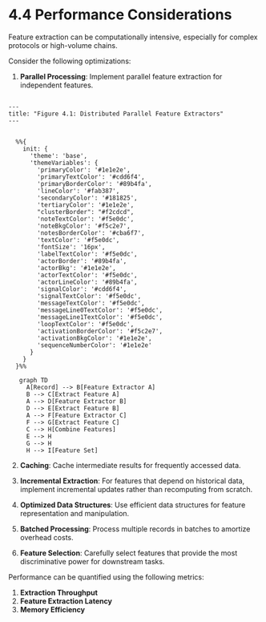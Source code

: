 # 4.4 Performance Considerations

Feature extraction can be computationally intensive,
especially for complex protocols or high-volume chains.

Consider the following optimizations:

1. **Parallel Processing**: Implement parallel feature extraction for independent features.


```mermaid

---
title: "Figure 4.1: Distributed Parallel Feature Extractors"
---


  %%{
    init: {
      'theme': 'base',
      'themeVariables': {
        'primaryColor': '#1e1e2e',
        'primaryTextColor': '#cdd6f4',
        'primaryBorderColor': '#89b4fa',
        'lineColor': '#fab387',
        'secondaryColor': '#181825',
        'tertiaryColor': '#1e1e2e',
        "clusterBorder": "#f2cdcd",
        'noteTextColor': '#f5e0dc',
        'noteBkgColor': '#f5c2e7',
        'notesBorderColor': '#cba6f7',
        'textColor': '#f5e0dc',
        'fontSize': '16px',
        'labelTextColor': '#f5e0dc',
        'actorBorder': '#89b4fa',
        'actorBkg': '#1e1e2e',
        'actorTextColor': '#f5e0dc',
        'actorLineColor': '#89b4fa',
        'signalColor': '#cdd6f4',
        'signalTextColor': '#f5e0dc',
        'messageTextColor': '#f5e0dc',
        'messageLine0TextColor': '#f5e0dc',
        'messageLine1TextColor': '#f5e0dc',
        'loopTextColor': '#f5e0dc',
        'activationBorderColor': '#f5c2e7',
        'activationBkgColor': '#1e1e2e',
        'sequenceNumberColor': '#1e1e2e'
      }
    }
  }%%

   graph TD
     A[Record] --> B[Feature Extractor A]
     B --> C[Extract Feature A]
     A --> D[Feature Extractor B]
     D --> E[Extract Feature B]
     A --> F[Feature Extractor C]
     F --> G[Extract Feature C]
     C --> H[Combine Features]
     E --> H
     G --> H
     H --> I[Feature Set]
  ```


2. **Caching**: Cache intermediate results for frequently accessed data.

3. **Incremental Extraction**: For features that depend on historical data, implement incremental updates rather than
   recomputing from scratch.

4. **Optimized Data Structures**: Use efficient data structures for feature representation and manipulation.

5. **Batched Processing**: Process multiple records in batches to amortize overhead costs.

6. **Feature Selection**: Carefully select features that provide the most discriminative power for downstream tasks.

Performance can be quantified using the following metrics:

1. **Extraction Throughput**
2. **Feature Extraction Latency**
3. **Memory Efficiency**
